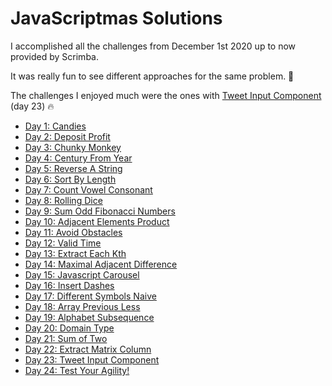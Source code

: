 # JavaScriptmas Solutions

I accomplished all the challenges from December 1st 2020 up to now provided by Scrimba.

It was really fun to see different approaches for the same problem. 🤔

The challenges I enjoyed much were the ones with [Tweet Input Component](https://scrimba.com/scrim/cof534ca29ce316e2eb8112c6) (day 23) 🔥

- [Day 1: Candies](https://scrimba.com/scrim/co0ac496fab757f2c75e2fb62)
- [Day 2: Deposit Profit](https://scrimba.com/learn/adventcalendar/note-at-1-14-co3ed443ab5cd3c4cd6196897)
- [Day 3: Chunky Monkey](https://scrimba.com/learn/adventcalendar/note-at-0-00-coc7c4d47917d5998f509b896)
- [Day 4: Century From Year](https://scrimba.com/learn/adventcalendar/note-at-1-03-co237461da9cfef6f5177b633)
- [Day 5: Reverse A String](https://scrimba.com/learn/adventcalendar/note-at-0-00-co25745ef9957c58cd972b564)
- [Day 6: Sort By Length](https://scrimba.com/learn/adventcalendar/note-at-0-00-co914490ea2195b00db6d2198)
- [Day 7: Count Vowel Consonant](https://scrimba.com/learn/adventcalendar/note-at-0-00-cod7343a0874bb78208bb79df)
- [Day 8: Rolling Dice](https://scrimba.com/scrim/cocdf4a38933dd3976dbc1983)
- [Day 9: Sum Odd Fibonacci Numbers](https://scrimba.com/scrim/co03d486f9b81f12c8971bae9)
- [Day 10: Adjacent Elements Product](https://scrimba.com/scrim/cofbb446aa494eb18cf5f374d)
- [Day 11: Avoid Obstacles](https://scrimba.com/scrim/cofaa41edadb8063ecdc4e129)
- [Day 12: Valid Time](https://scrimba.com/scrim/cof2544ddb5144a7e85ee71e9)
- [Day 13: Extract Each Kth](https://scrimba.com/scrim/co33b4a198ef45d1628134481)
- [Day 14: Maximal Adjacent Difference](https://scrimba.com/scrim/co32244e2a8a3b88d78439d27)
- [Day 15: Javascript Carousel](https://scrimba.com/scrim/cof4f4583a09aef54d4e16e7b)
- [Day 16: Insert Dashes](https://scrimba.com/scrim/co3084ca3b3870c8f3f1cf4cd)
- [Day 17: Different Symbols Naive](https://scrimba.com/scrim/co1bc4716addce8e7582c0fb1)
- [Day 18: Array Previous Less](https://scrimba.com/scrim/cod5d442a8aedab6500d17091)
- [Day 19: Alphabet Subsequence](https://scrimba.com/scrim/co893433da947b92b7bd80fab)
- [Day 20: Domain Type](https://scrimba.com/scrim/cof114d3db7ef2cf4ecbd788b)
- [Day 21: Sum of Two](https://scrimba.com/scrim/coc4b476694463727a45352b8)
- [Day 22: Extract Matrix Column](https://scrimba.com/scrim/co4c8498993b7a78375807020)
- [Day 23: Tweet Input Component](https://scrimba.com/scrim/cof534ca29ce316e2eb8112c6)
- [Day 24: Test Your Agility!](https://scrimba.com/scrim/co033439198afec80e5ccc156)
